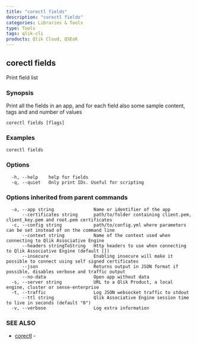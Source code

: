 ```yaml
---
title: "corectl fields"
description: "corectl fields"
categories: Libraries & Tools
type: Tools
tags: qlik-cli
products: Qlik Cloud, QSEoK
---
```

## corectl fields

Print field list

### Synopsis

Print all the fields in an app, and for each field also some sample content, tags and and number of values

```
corectl fields [flags]
```

### Examples

```
corectl fields
```

### Options

```
  -h, --help    help for fields
  -q, --quiet   Only print IDs. Useful for scripting
```

### Options inherited from parent commands

```
  -a, --app string               Name or identifier of the app
      --certificates string      path/to/folder containing client.pem, client_key.pem and root.pem certificates
  -c, --config string            path/to/config.yml where parameters can be set instead of on the command line
      --context string           Name of the context used when connecting to Qlik Associative Engine
      --headers stringToString   Http headers to use when connecting to Qlik Associative Engine (default [])
      --insecure                 Enabling insecure will make it possible to connect using self signed certificates
      --json                     Returns output in JSON format if possible, disables verbose and traffic output
      --no-data                  Open app without data
  -s, --server string            URL to a Qlik Product, a local engine, cluster or sense-enterprise
  -t, --traffic                  Log JSON websocket traffic to stdout
      --ttl string               Qlik Associative Engine session time to live in seconds (default "0")
  -v, --verbose                  Log extra information
```

### SEE ALSO

* [corectl](/commands/corectl)	 - 

